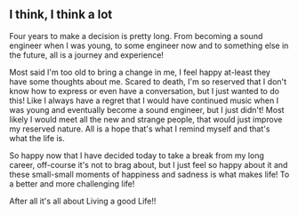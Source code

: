 ## I think, I think a lot

Four years to make a decision is pretty long. From becoming a sound engineer when I was young, to
some engineer now and to something else in the future, all is a journey and experience!

Most said I'm too old to bring a change in me, I feel happy at-least they have some thoughts about
me. Scared to death, I'm so reserved that I don't know how to express or even have a conversation,
but I just wanted to do this! Like I always have a regret that I would have continued music when I
was young and eventually become a sound engineer, but I just didn't! Most likely I would meet all
the new and strange people, that would just improve my reserved nature. All is a hope that's what I
remind myself and that's what the life is.

So happy now that I have decided today to take a break from my long career, off-course it's not to
brag about, but I just feel so happy about it and these small-small moments of happiness and sadness
is what makes life! To a better and more challenging life!

After all it's all about Living a good Life!!